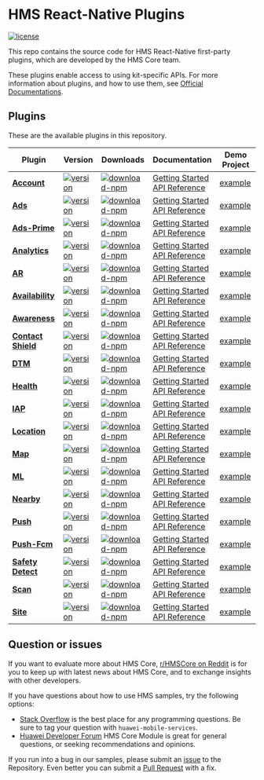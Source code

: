 # HMS React-Native Plugins

[![license](https://img.shields.io/badge/license-Apache--2.0-green)](./LICENSE)

This repo contains the source code for HMS React-Native first-party plugins, which are developed by the HMS Core team.

These plugins enable access to using kit-specific APIs. For more information
about plugins, and how to use them, see
[Official Documentations](https://developer.huawei.com/consumer/en/doc/overview/HMS-Core-Plugin?ha_source=hms1).

## Plugins

These are the available plugins in this repository.

| Plugin | Version | Downloads | Documentation | Demo Project |
| --- | --- | --- | --- | --- |
| [**Account**](./react-native-hms-account) | [![version](https://img.shields.io/npm/v/@hmscore/react-native-hms-account?color=%23ed2a1c&style=for-the-badge)](https://www.npmjs.com/package/@hmscore/react-native-hms-account) | [![download-npm](https://img.shields.io/npm/dm/@hmscore/react-native-hms-account?color=%23007EC6&style=for-the-badge)](https://www.npmjs.com/package/@hmscore/react-native-hms-account) | [Getting Started](https://developer.huawei.com/consumer/en/doc/development/HMS-Plugin-Guides/preparing-the-development-environment-0000001050766307?ha_source=hms1) <br/> [API Reference](https://developer.huawei.com/consumer/en/doc/development/HMS-Plugin-References/overview-0000001051087380?ha_source=hms1) | [example](./react-native-hms-account/example) |
| [**Ads**](./react-native-hms-ads) | [![version](https://img.shields.io/npm/v/@hmscore/react-native-hms-ads?color=%23ed2a1c&style=for-the-badge)](https://www.npmjs.com/package/@hmscore/react-native-hms-ads) | [![download-npm](https://img.shields.io/npm/dm/@hmscore/react-native-hms-ads?color=%23007EC6&style=for-the-badge)](https://www.npmjs.com/package/@hmscore/react-native-hms-ads) | [Getting Started](https://developer.huawei.com/consumer/en/doc/development/HMS-Plugin-Guides/dev-env-0000001050442053?ha_source=hms1) <br/> [API Reference](https://developer.huawei.com/consumer/en/doc/development/HMS-Plugin-References/ads-0000001050311042?ha_source=hms1) | [example](./react-native-hms-ads/example) |
| [**Ads-Prime**](./react-native-hms-adsprime) | [![version](https://img.shields.io/npm/v/@hmscore/react-native-hms-adsprime?color=%23ed2a1c&style=for-the-badge)](https://www.npmjs.com/package/@hmscore/react-native-hms-ads) | [![download-npm](https://img.shields.io/npm/dm/@hmscore/react-native-hms-adsprime?color=%23007EC6&style=for-the-badge)](https://www.npmjs.com/package/@hmscore/react-native-hms-adsprime) | [Getting Started](https://developer.huawei.com/consumer/en/doc/development/HMS-Plugin-Guides/dev-env-0000001050442053?ha_source=hms1) <br/> [API Reference](https://developer.huawei.com/consumer/en/doc/development/HMS-Plugin-References/ads-0000001050311042?ha_source=hms1) | [example](./react-native-hms-adsprime/example) |
| [**Analytics**](./react-native-hms-analytics) | [![version](https://img.shields.io/npm/v/@hmscore/react-native-hms-analytics?color=%23ed2a1c&style=for-the-badge)](https://www.npmjs.com/package/@hmscore/react-native-hms-analytics) | [![download-npm](https://img.shields.io/npm/dm/@hmscore/react-native-hms-analytics?color=%23007EC6&style=for-the-badge)](https://www.npmjs.com/package/@hmscore/react-native-hms-analytics)         | [Getting Started](https://developer.huawei.com/consumer/en/doc/development/HMS-Plugin-Guides/preparedevenv-0000001051387084?ha_source=hms1) <br/> [API Reference](https://developer.huawei.com/consumer/en/doc/development/HMS-Plugin-References/overview-0000001053026463?ha_source=hms1) | [example](./react-native-hms-analytics/example) |
| [**AR**](./react-native-hms-ar) | [![version](https://img.shields.io/npm/v/@hmscore/react-native-hms-ar?color=%23ed2a1c&style=for-the-badge)](https://www.npmjs.com/package/@hmscore/react-native-hms-ar) | [![download-npm](https://img.shields.io/npm/dm/@hmscore/react-native-hms-ar?color=%23007EC6&style=for-the-badge)](https://www.npmjs.com/package/@hmscore/react-native-hms-ar) | [Getting Started](https://developer.huawei.com/consumer/en/doc/development/HMS-Plugin-Guides/preparedevenv-0000001058623563?ha_source=hms1) <br/> [API Reference](https://developer.huawei.com/consumer/en/doc/development/HMS-Plugin-References/overview-0000001058415717?ha_source=hms1) | [example](./react-native-hms-ar/example) |
| [**Availability**](./react-native-hms-availability) | [![version](https://img.shields.io/npm/v/@hmscore/react-native-hms-availability?color=%23ed2a1c&style=for-the-badge)](https://www.npmjs.com/package/@hmscore/react-native-hms-availability) | [![download-npm](https://img.shields.io/npm/dm/@hmscore/react-native-hms-availability?color=%23007EC6&style=for-the-badge)](https://www.npmjs.com/package/@hmscore/react-native-hms-availability) | [Getting Started](https://developer.huawei.com/consumer/en/doc/development/HMS-Plugin-Guides/preparing-the-development-environment-0000001091092010?ha_source=hms1) <br/> [API Reference](https://developer.huawei.com/consumer/en/doc/development/HMS-Plugin-References/overview-0000001092614672?ha_source=hms1) | [example](./react-native-hms-availability/example) |
| [**Awareness**](./react-native-hms-awareness) | [![version](https://img.shields.io/npm/v/@hmscore/react-native-hms-awareness?color=%23ed2a1c&style=for-the-badge)](https://www.npmjs.com/package/@hmscore/react-native-hms-awareness) | [![download-npm](https://img.shields.io/npm/dm/@hmscore/react-native-hms-awareness?color=%23007EC6&style=for-the-badge)](https://www.npmjs.com/package/@hmscore/react-native-hms-awareness) | [Getting Started](https://developer.huawei.com/consumer/en/doc/development/HMS-Plugin-Guides/preparing-the-development-environment-0000001073515903?ha_source=hms1) <br/> [API Reference](https://developer.huawei.com/consumer/en/doc/development/HMS-Plugin-References/overview-0000001074268798?ha_source=hms1) | [example](./react-native-hms-awareness/example) |
| [**Contact Shield**](./react-native-hms-contactshield) | [![version](https://img.shields.io/npm/v/@hmscore/react-native-hms-contactshield?color=%23ed2a1c&style=for-the-badge)](https://www.npmjs.com/package/@hmscore/react-native-hms-contactshield) | [![download-npm](https://img.shields.io/npm/dm/@hmscore/react-native-hms-contactshield?color=%23007EC6&style=for-the-badge)](https://www.npmjs.com/package/@hmscore/react-native-hms-contactshield) | [Getting Started](https://developer.huawei.com/consumer/en/doc/development/HMS-Plugin-Guides/preparedevenv-0000001062519333?ha_source=hms1) <br/> [API Reference](https://developer.huawei.com/consumer/en/doc/development/HMS-Plugin-References/overview-0000001062825598?ha_source=hms1) | [example](./react-native-hms-contactshield/example) |
| [**DTM**](./react-native-hms-dtm) | [![version](https://img.shields.io/npm/v/@hmscore/react-native-hms-dtm?color=%23ed2a1c&style=for-the-badge)](https://www.npmjs.com/package/@hmscore/react-native-hms-dtm) | [![download-npm](https://img.shields.io/npm/dm/@hmscore/react-native-hms-dtm?color=%23007EC6&style=for-the-badge)](https://www.npmjs.com/package/@hmscore/react-native-hms-dtm) | [Getting Started](https://developer.huawei.com/consumer/en/doc/development/HMS-Plugin-Guides/prepare-development-environment-0000001056858057?ha_source=hms1) <br/> [API Reference](https://developer.huawei.com/consumer/en/doc/development/HMS-Plugin-References/overview-0000001057153998?ha_source=hms1) | [example](./react-native-hms-health/example) |
| [**Health**](./react-native-hms-health) | [![version](https://img.shields.io/npm/v/@hmscore/react-native-hms-health?color=%23ed2a1c&style=for-the-badge)](https://www.npmjs.com/package/@hmscore/react-native-hms-health) | [![download-npm](https://img.shields.io/npm/dm/@hmscore/react-native-hms-health?color=%23007EC6&style=for-the-badge)](https://www.npmjs.com/package/@hmscore/react-native-hms-health) | [Getting Started](https://developer.huawei.com/consumer/en/doc/development/HMS-Plugin-Guides/preparedevenv-0000001050157757?ha_source=hms1) <br/> [API Reference](https://developer.huawei.com/consumer/en/doc/development/HMS-Plugin-References/overview-0000001074141482?ha_source=hms1) | [example](./react-native-hms-dtm/example) |
| [**IAP**](./react-native-hms-iap) | [![version](https://img.shields.io/npm/v/@hmscore/react-native-hms-iap?color=%23ed2a1c&style=for-the-badge)](https://www.npmjs.com/package/@hmscore/react-native-hms-iap) | [![download-npm](https://img.shields.io/npm/dm/@hmscore/react-native-hms-iap?color=%23007EC6&style=for-the-badge)](https://www.npmjs.com/package/@hmscore/react-native-hms-iap) | [Getting Started](https://developer.huawei.com/consumer/en/doc/development/HMS-Plugin-Guides/preparedevenv-0000001050766241?ha_source=hms1) <br/> [API Reference](https://developer.huawei.com/consumer/en/doc/development/HMS-Plugin-References/overview-0000001051087324?ha_source=hms1) | [example](./react-native-hms-iap/example) |
| [**Location**](./react-native-hms-location) | [![version](https://img.shields.io/npm/v/@hmscore/react-native-hms-location?color=%23ed2a1c&style=for-the-badge)](https://www.npmjs.com/package/@hmscore/react-native-hms-location) | [![download-npm](https://img.shields.io/npm/dm/@hmscore/react-native-hms-location?color=%23007EC6&style=for-the-badge)](https://www.npmjs.com/package/@hmscore/react-native-hms-location) | [Getting Started](https://developer.huawei.com/consumer/en/doc/development/HMS-Plugin-Guides/preparedevenv-0000001050041326?ha_source=hms1) <br/> [API Reference](https://developer.huawei.com/consumer/en/doc/development/HMS-Plugin-References/overview-0000001050041352?ha_source=hms1) | [example](./react-native-hms-location/example) |
| [**Map**](./react-native-hms-map) | [![version](https://img.shields.io/npm/v/@hmscore/react-native-hms-map?color=%23ed2a1c&style=for-the-badge)](https://www.npmjs.com/package/@hmscore/react-native-hms-map) | [![download-npm](https://img.shields.io/npm/dm/@hmscore/react-native-hms-map?color=%23007EC6&style=for-the-badge)](https://www.npmjs.com/package/@hmscore/react-native-hms-map) | [Getting Started](https://developer.huawei.com/consumer/en/doc/development/HMS-Plugin-Guides/preparedevenv-0000001050032222?ha_source=hms1) <br/> [API Reference](https://developer.huawei.com/consumer/en/doc/development/HMS-Plugin-References/mapview-0000001051150160?ha_source=hms1) | [example](./react-native-hms-map/example) |
| [**ML**](./react-native-hms-ml) | [![version](https://img.shields.io/npm/v/@hmscore/react-native-hms-ml?color=%23ed2a1c&style=for-the-badge)](https://www.npmjs.com/package/@hmscore/react-native-hms-ml) | [![download-npm](https://img.shields.io/npm/dm/@hmscore/react-native-hms-ml?color=%23007EC6&style=for-the-badge)](https://www.npmjs.com/package/@hmscore/react-native-hms-ml) | [Getting Started](https://developer.huawei.com/consumer/en/doc/development/HMS-Plugin-Guides/preparedevenv-0000001051006241?ha_source=hms1) <br/> [API Reference](https://developer.huawei.com/consumer/en/doc/development/HMS-Plugin-References/overview-0000001051088416?ha_source=hms1) | [example](./react-native-hms-ml/example) |
| [**Nearby**](./react-native-hms-nearby) | [![version](https://img.shields.io/npm/v/@hmscore/react-native-hms-nearby?color=%23ed2a1c&style=for-the-badge)](https://www.npmjs.com/package/@hmscore/react-native-hms-nearby) | [![download-npm](https://img.shields.io/npm/dm/@hmscore/react-native-hms-nearby?color=%23007EC6&style=for-the-badge)](https://www.npmjs.com/package/@hmscore/react-native-hms-nearby) | [Getting Started](https://developer.huawei.com/consumer/en/doc/development/HMS-Plugin-Guides/prepare-development-environment-0000001054260430?ha_source=hms1) <br/> [API Reference](https://developer.huawei.com/consumer/en/doc/development/HMS-Plugin-References/overview-0000001053958778?ha_source=hms1) | [example](./react-native-hms-nearby/example) |
| [**Push**](./react-native-hms-push) | [![version](https://img.shields.io/npm/v/@hmscore/react-native-hms-push?color=%23ed2a1c&style=for-the-badge)](https://www.npmjs.com/package/@hmscore/react-native-hms-push) | [![download-npm](https://img.shields.io/npm/dm/@hmscore/react-native-hms-push?color=%23007EC6&style=for-the-badge)](https://www.npmjs.com/package/@hmscore/react-native-hms-push) | [Getting Started](https://developer.huawei.com/consumer/en/doc/development/HMS-Plugin-Guides/preparedevenv-0000001050155838?ha_source=hms1) <br/> [API Reference](https://developer.huawei.com/consumer/en/doc/development/HMS-Plugin-References/push-overview-0000001193655312?ha_source=hms1) | [example](./react-native-hms-push/example) |
| [**Push-Fcm**](./react-native-hms-push-fcm) | [![version](https://img.shields.io/npm/v/@hmscore/react-native-hms-push-fcm?color=%23ed2a1c&style=for-the-badge)](https://www.npmjs.com/package/@hmscore/react-native-hms-push-fcm) | [![download-npm](https://img.shields.io/npm/dm/@hmscore/react-native-hms-push-fcm?color=%23007EC6&style=for-the-badge)](https://www.npmjs.com/package/@hmscore/react-native-hms-push-fcm) | [Getting Started](https://developer.huawei.com/consumer/en/doc/development/HMS-Plugin-Guides/preparedevenv-0000001050155838?ha_source=hms1) <br/> [API Reference](https://developer.huawei.com/consumer/en/doc/development/HMS-Plugin-References/push-fcm-overview-0000001238655297?ha_source=hms1) | [example](./react-native-hms-push-fcm/example) |
| [**Safety Detect**](./react-native-hms-safetydetect) | [![version](https://img.shields.io/npm/v/@hmscore/react-native-hms-safetydetect?color=%23ed2a1c&style=for-the-badge)](https://www.npmjs.com/package/@hmscore/react-native-hms-safetydetect) | [![download-npm](https://img.shields.io/npm/dm/@hmscore/react-native-hms-safetydetect?color=%23007EC6&style=for-the-badge)](https://www.npmjs.com/package/@hmscore/react-native-hms-safetydetect) | [Getting Started](https://developer.huawei.com/consumer/en/doc/development/HMS-Plugin-Guides/prepare-dev-env-0000001052646231?ha_source=hms1) <br/> [API Reference](https://developer.huawei.com/consumer/en/doc/development/HMS-Plugin-References/overview-0000001052765437?ha_source=hms1) | [example](./react-native-hms-scan/example) |
| [**Scan**](./react-native-hms-scan) | [![version](https://img.shields.io/npm/v/@hmscore/react-native-hms-scan?color=%23ed2a1c&style=for-the-badge)](https://www.npmjs.com/package/@hmscore/react-native-hms-scan) | [![download-npm](https://img.shields.io/npm/dm/@hmscore/react-native-hms-scan?color=%23007EC6&style=for-the-badge)](https://www.npmjs.com/package/@hmscore/react-native-hms-scan) | [Getting Started](https://developer.huawei.com/consumer/en/doc/development/HMS-Plugin-Guides/prepare-dev-env-0000001056166177?ha_source=hms1) <br/> [API Reference](https://developer.huawei.com/consumer/en/doc/development/HMS-Plugin-References/overview-0000001057541182?ha_source=hms1) | [example](./react-native-hms-scan/example) |
| [**Site**](./react-native-hms-site) | [![version](https://img.shields.io/npm/v/@hmscore/react-native-hms-site?color=%23ed2a1c&style=for-the-badge)](https://www.npmjs.com/package/@hmscore/react-native-hms-site) | [![download-npm](https://img.shields.io/npm/dm/@hmscore/react-native-hms-site?color=%23007EC6&style=for-the-badge)](https://www.npmjs.com/package/@hmscore/react-native-hms-site) | [Getting Started](https://developer.huawei.com/consumer/en/doc/development/HMS-Plugin-Guides/dev-env-0000001050442053?ha_source=hms1) <br/> [API Reference](https://developer.huawei.com/consumer/en/doc/development/HMS-Plugin-References/overview-0000001051070802?ha_source=hms1) | [example](./react-native-hms-site/example) |

## Question or issues

If you want to evaluate more about HMS Core, [r/HMSCore on Reddit](https://www.reddit.com/r/HuaweiDevelopers/) is for you to keep up with latest news about HMS Core, and to exchange insights with other developers.

If you have questions about how to use HMS samples, try the following options:

- [Stack Overflow](https://stackoverflow.com/questions/tagged/huawei-mobile-services) is the best place for any programming questions. Be sure to tag your question with `huawei-mobile-services`.
- [Huawei Developer Forum](https://forums.developer.huawei.com/forumPortal/en/home?fid=0101187876626530001?ha_source=hms1) HMS Core Module is great for general questions, or seeking recommendations and opinions.

If you run into a bug in our samples, please submit an [issue](https://github.com/HMS-Core/hms-react-native-plugin/issues) to the Repository. Even better you can submit a [Pull Request](https://github.com/HMS-Core/hms-react-native-plugin/pulls) with a fix.
